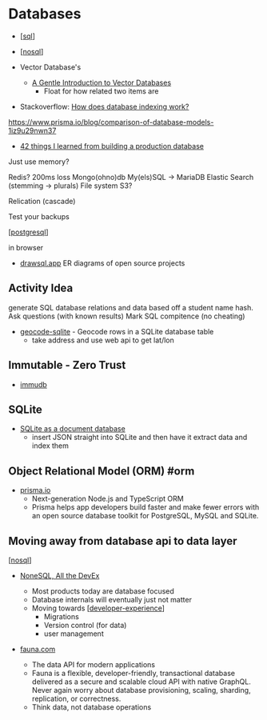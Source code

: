 Databases
=========

* [[sql]]
* [[nosql]]
* Vector Database's
    * [A Gentle Introduction to Vector Databases](https://frankzliu.com/2021/12/23/a_gentle_introduction_to_vector_databases.html)
        * Float for how related two items are

* Stackoverflow: [How does database indexing work?](https://stackoverflow.com/questions/1108/how-does-database-indexing-work)

https://www.prisma.io/blog/comparison-of-database-models-1iz9u29nwn37

* [42 things I learned from building a production database](https://maheshba.bitbucket.io/blog/2021/10/19/42Things.html)

Just use memory?

Redis?
200ms loss
Mongo(ohno)db
My(els)SQL -> MariaDB
Elastic Search (stemming -> plurals)
File system
S3?

Relication (cascade)

Test your backups

[[postgresql]]

in browser

* [drawsql.app](https://drawsql.app/templates) ER diagrams of open source projects

Activity Idea
-------------

generate SQL database relations and data based off a student name hash.
Ask questions (with known results)
Mark SQL compitence (no cheating)

* [geocode-sqlite](https://github.com/eyeseast/geocode-sqlite) - Geocode rows in a SQLite database table
    * take address and use web api to get lat/lon

Immutable - Zero Trust
----------------------

* [immudb](https://github.com/codenotary/immudb)



SQLite
------

* [SQLite as a document database](https://dgl.cx/2020/06/sqlite-json-support)
    * insert JSON straight into SQLite and then have it extract data and index them

Object Relational Model (ORM) #orm
-----------------------

* [prisma.io](https://www.prisma.io/)
    * Next-generation Node.js and TypeScript ORM
    * Prisma helps app developers build faster and make fewer errors with an open source database toolkit for PostgreSQL, MySQL and SQLite.

Moving away from database api to data layer
-------------------------------------------

[[nosql]]

* [NoneSQL, All the DevEx](https://planetscale.com/blog/nonesql-all-the-devex)
    * Most products today are database focused
    * Database internals will eventually just not matter
    * Moving towards [[developer-experience]]
        * Migrations
        * Version control (for data)
        * user management

* [fauna.com](https://fauna.com/)
    * The data API for modern applications
    * Fauna is a flexible, developer-friendly, transactional database delivered as a secure and scalable cloud API with native GraphQL. Never again worry about database provisioning, scaling, sharding, replication, or correctness.
    * Think data, not database operations

[//begin]: # "Autogenerated link references for markdown compatibility"
[sql]: sql.md "sql"
[nosql]: nosql.md "nosql"
[postgresql]: postgresql.md "PostgreSQL"
[developer-experience]: developer-experience.md "Developer Experience"
[//end]: # "Autogenerated link references"